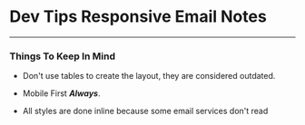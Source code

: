 # Dev Tips Responsive Email Notes

---

### Things To Keep In Mind

* Don't use tables to create the layout, they are considered outdated.

* Mobile First ***Always***.

* All styles are done inline because some email services don't read <style> tags.

* Some email services chop off the <head> so don't put anything there.

* Never style the body element.

* Keep it single column (most people view email via mobile).

* Don't waste time on creating directories to organize the files. The email should be simple, clean and probably will never be used again (Unless you want a template).

* Pro tip: put your <styles> in the <head> then use this tool to make your css inline ([CSS Inliner Tool](https://templates.mailchimp.com/resources/inline-css/)). Then delete the <head> and <style> tags.

---

### Step 1
Start by creating a regular HTML document.

```

<!DOCTYPE html>
<html>
  <head>
  </head>

  <body>
  </body>
</html>

```

---

### Step 2

We never style the body element so make a div element with the class of "email-background" that we can style for the background. Also create another div element nested inside the email-background div called "email-container".

```

  <body>

  <div class="email-background">

    <div class="email-container">

    </div>

  </div>

  </body>

```

---

### Step 3

Now we are going to create the ***pre-header*** which is the short summary text that follows the subject line when an email is viewed in the inbox. Many mobile, desktop and web email clients provide them to tip you off on what the email contains before you open it. Pre-header is nested in the email-background div but before the email-container div and will also have to be hidden.

```

  <body>

  <div class="email-background">

    <div class="pre-header">
      5 tips for creating a responsive email!
    </div>

    <div class="email-container">

    </div>

  </div>

  </body>

```

---

### Step 4
